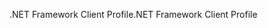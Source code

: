 <span data-ttu-id="495d6-101">.NET Framework Client Profile</span><span class="sxs-lookup"><span data-stu-id="495d6-101">.NET Framework Client Profile</span></span>